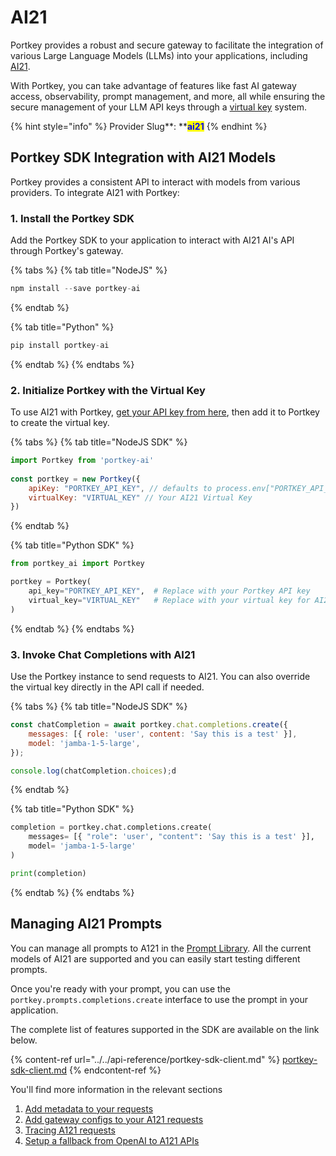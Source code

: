 # AI21

Portkey provides a robust and secure gateway to facilitate the integration of various Large Language Models (LLMs) into your applications, including [AI21](https://ai21.com).&#x20;

With Portkey, you can take advantage of features like fast AI gateway access, observability, prompt management, and more, all while ensuring the secure management of your LLM API keys through a [virtual key](../../product/ai-gateway/virtual-keys/) system.

{% hint style="info" %}
Provider Slug**: **<mark style="color:blue;">**ai21**</mark>
{% endhint %}

## Portkey SDK Integration with AI21 Models

Portkey provides a consistent API to interact with models from various providers. To integrate AI21 with Portkey:

### **1. Install the Portkey SDK**

Add the Portkey SDK to your application to interact with AI21 AI's API through Portkey's gateway.

{% tabs %}
{% tab title="NodeJS" %}
```javascript
npm install --save portkey-ai
```
{% endtab %}

{% tab title="Python" %}
```python
pip install portkey-ai
```
{% endtab %}
{% endtabs %}

### **2. Initialize Portkey with the Virtual Key**

To use AI21 with Portkey, [get your API key from here](https://studio.ai21.com/account/api-key), then add it to Portkey to create the virtual key.

{% tabs %}
{% tab title="NodeJS SDK" %}
```javascript
import Portkey from 'portkey-ai'
 
const portkey = new Portkey({
    apiKey: "PORTKEY_API_KEY", // defaults to process.env["PORTKEY_API_KEY"]
    virtualKey: "VIRTUAL_KEY" // Your AI21 Virtual Key
})
```
{% endtab %}

{% tab title="Python SDK" %}
```python
from portkey_ai import Portkey

portkey = Portkey(
    api_key="PORTKEY_API_KEY",  # Replace with your Portkey API key
    virtual_key="VIRTUAL_KEY"   # Replace with your virtual key for AI21
)
```
{% endtab %}
{% endtabs %}

### **3. Invoke Chat Completions with AI21**

Use the Portkey instance to send requests to AI21. You can also override the virtual key directly in the API call if needed.

{% tabs %}
{% tab title="NodeJS SDK" %}
```javascript
const chatCompletion = await portkey.chat.completions.create({
    messages: [{ role: 'user', content: 'Say this is a test' }],
    model: 'jamba-1-5-large',
});

console.log(chatCompletion.choices);d
```
{% endtab %}

{% tab title="Python SDK" %}
```python
completion = portkey.chat.completions.create(
    messages= [{ "role": 'user', "content": 'Say this is a test' }],
    model= 'jamba-1-5-large'
)

print(completion)
```
{% endtab %}
{% endtabs %}

## Managing AI21 Prompts

You can manage all prompts to A121 in the [Prompt Library](../../product/prompt-library.md). All the current models of AI21 are supported and you can easily start testing different prompts.

Once you're ready with your prompt, you can use the `portkey.prompts.completions.create` interface to use the prompt in your application.

The complete list of features supported in the SDK are available on the link below.

{% content-ref url="../../api-reference/portkey-sdk-client.md" %}
[portkey-sdk-client.md](../../api-reference/portkey-sdk-client.md)
{% endcontent-ref %}

You'll find more information in the relevant sections

1. [Add metadata to your requests](../../product/observability/metadata.md)
2. [Add gateway configs to your A121 requests](../../product/ai-gateway/configs.md)
3. [Tracing A121 requests](../../product/observability/traces.md)
4. [Setup a fallback from OpenAI to A121 APIs](../../product/ai-gateway/fallbacks.md)
